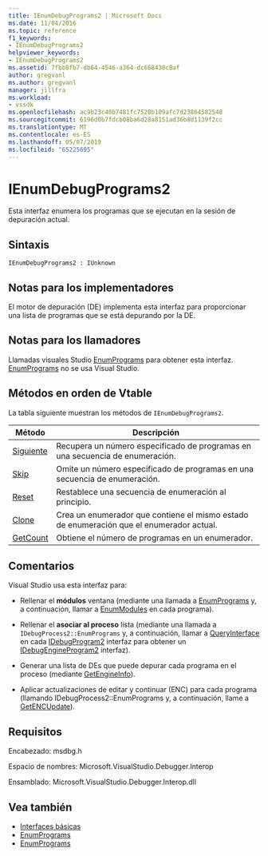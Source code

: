 ```yaml
---
title: IEnumDebugPrograms2 | Microsoft Docs
ms.date: 11/04/2016
ms.topic: reference
f1_keywords:
- IEnumDebugPrograms2
helpviewer_keywords:
- IEnumDebugPrograms2
ms.assetid: 7fbb8fb7-db64-4546-a364-dc668430c8af
author: gregvanl
ms.author: gregvanl
manager: jillfra
ms.workload:
- vssdk
ms.openlocfilehash: ac9b23c40b7481fc7520b109afc7d23864582548
ms.sourcegitcommit: 6196d0b7fdcb08ba6d28a8151ad36b8d1139f2cc
ms.translationtype: MT
ms.contentlocale: es-ES
ms.lasthandoff: 05/07/2019
ms.locfileid: "65225695"
---
```

# <a name="ienumdebugprograms2"></a>IEnumDebugPrograms2
Esta interfaz enumera los programas que se ejecutan en la sesión de depuración actual.

## <a name="syntax"></a>Sintaxis

```
IEnumDebugPrograms2 : IUnknown
```

## <a name="notes-for-implementers"></a>Notas para los implementadores
 El motor de depuración (DE) implementa esta interfaz para proporcionar una lista de programas que se está depurando por la DE.

## <a name="notes-for-callers"></a>Notas para los llamadores
 Llamadas visuales Studio [EnumPrograms](../../../extensibility/debugger/reference/idebugprocess2-enumprograms.md) para obtener esta interfaz. [EnumPrograms](../../../extensibility/debugger/reference/idebugengine2-enumprograms.md) no se usa Visual Studio.

## <a name="methods-in-vtable-order"></a>Métodos en orden de Vtable
 La tabla siguiente muestran los métodos de `IEnumDebugPrograms2`.

|Método|Descripción|
|------------|-----------------|
|[Siguiente](../../../extensibility/debugger/reference/ienumdebugprograms2-next.md)|Recupera un número especificado de programas en una secuencia de enumeración.|
|[Skip](../../../extensibility/debugger/reference/ienumdebugprograms2-skip.md)|Omite un número especificado de programas en una secuencia de enumeración.|
|[Reset](../../../extensibility/debugger/reference/ienumdebugprograms2-reset.md)|Restablece una secuencia de enumeración al principio.|
|[Clone](../../../extensibility/debugger/reference/ienumdebugprograms2-clone.md)|Crea un enumerador que contiene el mismo estado de enumeración que el enumerador actual.|
|[GetCount](../../../extensibility/debugger/reference/ienumdebugprograms2-getcount.md)|Obtiene el número de programas en un enumerador.|

## <a name="remarks"></a>Comentarios
 Visual Studio usa esta interfaz para:

- Rellenar el **módulos** ventana (mediante una llamada a [EnumPrograms](../../../extensibility/debugger/reference/idebugprocess2-enumprograms.md) y, a continuación, llamar a [EnumModules](../../../extensibility/debugger/reference/idebugprogram2-enummodules.md) en cada programa).

- Rellenar el **asociar al proceso** lista (mediante una llamada a `IDebugProcess2::EnumPrograms` y, a continuación, llamar a [QueryInterface](/cpp/atl/queryinterface) en cada [IDebugProgram2](../../../extensibility/debugger/reference/idebugprogram2.md) interfaz para obtener un [IDebugEngineProgram2](../../../extensibility/debugger/reference/idebugengineprogram2.md) interfaz).

- Generar una lista de DEs que puede depurar cada programa en el proceso (mediante [GetEngineInfo](../../../extensibility/debugger/reference/idebugprogram2-getengineinfo.md)).

- Aplicar actualizaciones de editar y continuar (ENC) para cada programa (llamando IDebugProcess2::EnumPrograms y, a continuación, llame a [GetENCUpdate](../../../extensibility/debugger/reference/idebugprogram2-getencupdate.md)).

## <a name="requirements"></a>Requisitos
 Encabezado: msdbg.h

 Espacio de nombres:  Microsoft.VisualStudio.Debugger.Interop

 Ensamblado: Microsoft.VisualStudio.Debugger.Interop.dll

## <a name="see-also"></a>Vea también
- [Interfaces básicas](../../../extensibility/debugger/reference/core-interfaces.md)
- [EnumPrograms](../../../extensibility/debugger/reference/idebugengine2-enumprograms.md)
- [EnumPrograms](../../../extensibility/debugger/reference/idebugprocess2-enumprograms.md)